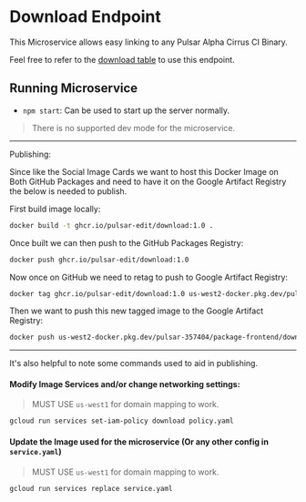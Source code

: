 # Download Endpoint

This Microservice allows easy linking to any Pulsar Alpha Cirrus CI Binary.

Feel free to refer to the [download table](/docs/download_links.md) to use this endpoint.

## Running Microservice

* `npm start`: Can be used to start up the server normally.

> There is no supported dev mode for the microservice.

---

Publishing:

Since like the Social Image Cards we want to host this Docker Image on Both GitHub Packages and need to have it on the Google Artifact Registry the below is needed to publish.

First build image locally:

```bash
docker build -t ghcr.io/pulsar-edit/download:1.0 .
```

Once built we can then push to the GitHub Packages Registry:

```bash
docker push ghcr.io/pulsar-edit/download:1.0
```

Now once on GitHub we need to retag to push to Google Artifact Registry:

```bash
docker tag ghcr.io/pulsar-edit/download:1.0 us-west2-docker.pkg.dev/pulsar-357404/package-frontend/download:1.0
```

Then we want to push this new tagged image to the Google Artifact Registry:

```bash
docker push us-west2-docker.pkg.dev/pulsar-357404/package-frontend/download:1.0
```

---

It's also helpful to note some commands used to aid in publishing.

#### Modify Image Services and/or change networking settings:

> MUST USE `us-west1` for domain mapping to work.

```bash
gcloud run services set-iam-policy download policy.yaml
```

#### Update the Image used for the microservice (Or any other config in `service.yaml`)

> MUST USE `us-west1` for domain mapping to work.

```bash
gcloud run services replace service.yaml
```
